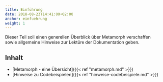 ```yaml
---
title: Einführung
date: 2018-08-23T14:41:00+02:00
anchor: einfuehrung
weight: 1
---
```


Dieser Teil soll einen generellen Überblick über Metamorph verschaffen
sowie allgemeine Hinweise zur Lektüre der Dokumentation geben.

## Inhalt

- [Metamorph - eine Übersicht]({{< ref "metamorph.md" >}})
- [Hinweise zu Codebeispielen]({{< ref "hinweise-codebeispiele.md" >}})
